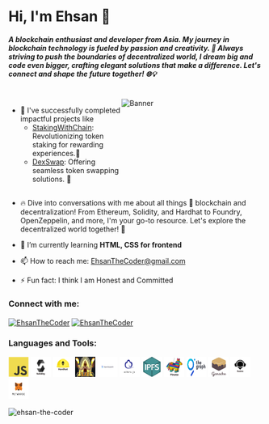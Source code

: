 <h1 align="left">Hi, I'm Ehsan 👋</h1>
<h5 align="left">A blockchain enthusiast and developer from Asia. My journey in blockchain technology is fueled by passion and creativity. 🚀 Always striving to push the boundaries of decentralized world, I dream big and code even bigger, crafting elegant solutions that make a difference. Let's connect and shape the future together! 🌐💡</h5>

<br>
<img align="right" src="https://github.com/Ehsan-The-Coder/Ehsan-The-Coder/blob/main/tachyon-2-dr.gif" alt="Banner" height="180" width="280" />

- 🔭 I've successfully completed impactful projects like
   - [StakingWithChain](https://github.com/Ehsan-The-Coder/StakingWithChainlink.git): Revolutionizing token staking for rewarding experiences.🚀
   - [DexSwap](https://github.com/Ehsan-The-Coder/SinglePairDexSwap.git): Offering seamless token swapping solutions. 🚀
   
<h2></h2>

- 🔥 Dive into conversations with me about all things 💬 blockchain and decentralization! From Ethereum, Solidity, and Hardhat to Foundry, OpenZeppelin, and more, I'm your go-to resource. Let's explore the decentralized world together! 🚀

- 🌱 I’m currently learning **HTML, CSS for frontend**

- 📫 How to reach me: EhsanTheCoder@gmail.com

- ⚡ Fun fact: I think I am Honest and Committed

  
<h3 align="left">Connect with me:</h3>
<p align="left">
<a href="https://twitter.com/ehsanthecoder" target="blank"><img align="center" src="https://raw.githubusercontent.com/rahuldkjain/github-profile-readme-generator/master/src/images/icons/Social/twitter.svg" alt="EhsanTheCoder" height="30" width="40" /></a>
<a href="https://linkedin.com/in/ehsanthecoder" target="blank"><img align="center" src="https://raw.githubusercontent.com/rahuldkjain/github-profile-readme-generator/master/src/images/icons/Social/linked-in-alt.svg" alt="EhsanTheCoder" height="30" width="40" /></a>
</p>

<h3 align="left">Languages and Tools:</h3>
<p align="left"> 
<a href="https://developer.mozilla.org/en-US/docs/Web/JavaScript" target="_blank" rel="noreferrer"> <img src="https://raw.githubusercontent.com/devicons/devicon/master/icons/javascript/javascript-original.svg" alt="javascript" width="40" height="40"/></a> 
<a href="https://docs.soliditylang.org" target="_blank" rel="noreferrer"> <img src="https://github.com/Ehsan-The-Coder/Ehsan-The-Coder/blob/main/solidity.jpg" alt="solidity" width="40" height="40"/></a> 
  <a href="https://hardhat.org/docs" target="_blank" rel="noreferrer"> <img src="https://github.com/Ehsan-The-Coder/Ehsan-The-Coder/blob/main/Hardhat.jpg" alt="hardhat" width="40" height="40"/></a>  
  <a href="https://book.getfoundry.sh" target="_blank" rel="noreferrer"> <img src="https://github.com/Ehsan-The-Coder/Ehsan-The-Coder/blob/main/foundry-banner.png" alt="foundry" width="40" height="40"/></a>   
   <a href="https://docs.openzeppelin.com/" target="_blank" rel="noreferrer"> <img src="https://github.com/Ehsan-The-Coder/Ehsan-The-Coder/blob/main/OpenZeppelin.png" alt="openzeppelin" width="40" height="40"/></a>    
  <a href="https://docs.ethers.org/" target="_blank" rel="noreferrer"> <img src="https://github.com/Ehsan-The-Coder/Ehsan-The-Coder/blob/main/Ehterjs.png" alt="ether.js" width="40" height="40"/></a>   
<a href="https://docs.ipfs.tech/" target="_blank" rel="noreferrer"> <img src="https://github.com/Ehsan-The-Coder/Ehsan-The-Coder/blob/main/IPFS.png" alt="IPFS" width="40" height="40"/></a> 
  <a href="https://docs.pinata.cloud/introduction" target="_blank" rel="noreferrer"> <img src="https://github.com/Ehsan-The-Coder/Ehsan-The-Coder/blob/main/pinata.jpg" alt="pinata" width="40" height="40"/></a>   
  <a href="https://thegraph.com/docs/en/" target="_blank" rel="noreferrer"> <img src="https://github.com/Ehsan-The-Coder/Ehsan-The-Coder/blob/main/The%20Graph.webp" alt="thegraph" width="40" height="40"/></a>   
<a href="https://archive.trufflesuite.com/ganache/" target="_blank" rel="noreferrer"> <img src="https://github.com/Ehsan-The-Coder/Ehsan-The-Coder/blob/main/Ganache.png" alt="ganache" width="40" height="40"/></a> 
<a href="https://remix.ethereum.org" target="_blank" rel="noreferrer"> <img src="https://github.com/Ehsan-The-Coder/Ehsan-The-Coder/blob/main/Remix.jpg" alt="remix" width="40" height="40"/></a> 
<a href="https://docs.metamask.io" target="_blank" rel="noreferrer"> <img src="https://github.com/Ehsan-The-Coder/Ehsan-The-Coder/blob/main/Metamask.jpg" alt="metamask" width="40" height="40"/></a> 




</p>

<p><img align="center" src="https://github-readme-streak-stats.herokuapp.com/?user=ehsan-the-coder&" alt="ehsan-the-coder" /></p>
